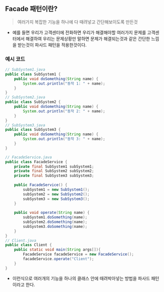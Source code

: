 ## Facade 패턴이란?

> 여러가지 복잡한 기능을 하나에 다 때려넣고 간단해보이도록 만든것

- 예를 들면 우리가 고객센터에 전화하면 우리가 해결해야할 여러가지 문제를 고객센터에서 해결하여 우리는 문제상황만 말하면 문제가 해결되는것과 같은 간단한 느낌을 받는것이 파사드 패턴을 적용한것이다.

### 예시 코드

```java
// SubSystem1.java
public class SubSystem1 {
	public void doSomething(String name) {
    	System.out.println("동작 1: " + name);
    }
}
// SubSystem2.java
public class SubSystem2 {
	public void doSomething(String name) {
    	System.out.println("동작 2: " + name);
    }
}
// SubSystem3.java
public class SubSystem3 {
	public void doSomething(String name) {
    	System.out.println("동작 3: " + name);
    }
}
```

```java
// FacadeService.java
public class FacadeService {
    private final SubSystem1 subSystem1;
    private final SubSystem2 subSystem2;
    private final SubSystem3 subSystem3;
    
    public FacadeService() {
    	subSystem1 = new SubSystem1();
        subSystem2 = new SubSystem2();
        subSystem3 = new SubSystem3();
    }
    
    public void operate(String name) {
    	subSystem1.doSomething(name);
        subSystem2.doSomething(name);
        subSystem3.doSomething(name);
    }
}
// Client.java
public class Client {
    public static void main(String args[]){
    	FacadeService facadeService = new FacadeService();
        facadeService.operate("Client");
    }
}
```

- 이런식으로 여러개의 기능을 하나의 클래스 안에 때려박아넣는 방법을 파사드 패턴이라고 한다.